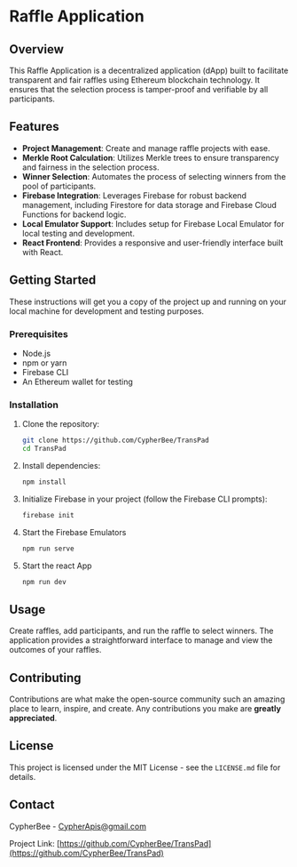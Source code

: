 # Raffle Application

## Overview

This Raffle Application is a decentralized application (dApp) built to facilitate transparent and fair raffles using Ethereum blockchain technology. It ensures that the selection process is tamper-proof and verifiable by all participants.

## Features

- **Project Management**: Create and manage raffle projects with ease.
- **Merkle Root Calculation**: Utilizes Merkle trees to ensure transparency and fairness in the selection process.
- **Winner Selection**: Automates the process of selecting winners from the pool of participants.
- **Firebase Integration**: Leverages Firebase for robust backend management, including Firestore for data storage and Firebase Cloud Functions for backend logic.
- **Local Emulator Support**: Includes setup for Firebase Local Emulator for local testing and development.
- **React Frontend**: Provides a responsive and user-friendly interface built with React.

## Getting Started

These instructions will get you a copy of the project up and running on your local machine for development and testing purposes.

### Prerequisites

- Node.js
- npm or yarn
- Firebase CLI
- An Ethereum wallet for testing

### Installation

1. Clone the repository:
   ```bash
   git clone https://github.com/CypherBee/TransPad
   cd TransPad

2. Install dependencies:
    ```bash
    npm install

3. Initialize Firebase in your project (follow the Firebase CLI prompts):
    ```bash
    firebase init

4. Start the Firebase Emulators
    ```bash
    npm run serve

5. Start the react App
    ```bash
    npm run dev

## Usage

Create raffles, add participants, and run the raffle to select winners. The application provides a straightforward interface to manage and view the outcomes of your raffles.

## Contributing

Contributions are what make the open-source community such an amazing place to learn, inspire, and create. Any contributions you make are **greatly appreciated**.

## License

This project is licensed under the MIT License - see the `LICENSE.md` file for details.

## Contact

CypherBee - CypherApis@gmail.com

Project Link: [https://github.com/CypherBee/TransPad](https://github.com/CypherBee/TransPad)